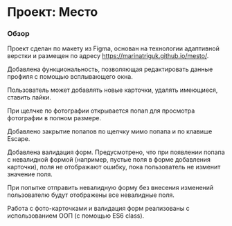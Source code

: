 # Проект: Место

### Обзор

Проект сделан по макету из Figma, основан на технологии адаптивной верстки
и размещен по адресу <https://marinatriguk.github.io/mesto/>.

Добавлена функциональность, позволяющая редактировать данные профиля
с помощью всплывающего окна.

Пользователь может добавлять новые карточки, удалять имеющиеся, ставить лайки.

При щелчке по фотографии открывается попап для просмотра фотографии в полном размере.

Добавлено закрытие попапов по щелчку мимо попапа и по клавише Escape.

Добавлена валидация форм. Предусмотрено, что при появлении попапа с невалидной формой
(например, пустые поля в форме добавления карточки), поля не отображают ошибку, пока 
пользователь не изменит значение поля.

При попытке отправить невалидную форму без внесения изменений пользователю
будут отображены все невалидные поля.

Работа с фото-карточками и валидация форм реализованы с использованием ООП (с помощью ES6 class).
